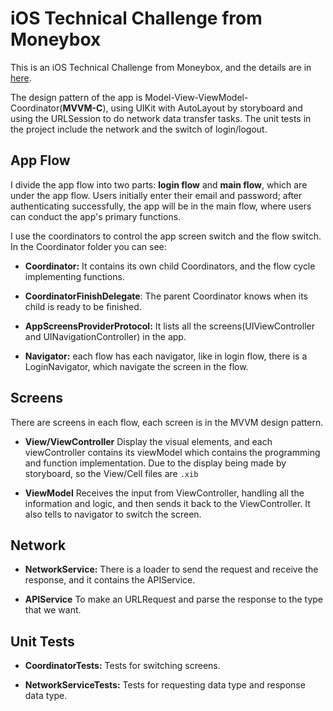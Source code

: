 # iOS Technical Challenge from Moneybox

This is an iOS Technical Challenge from Moneybox, and the details are in [here](https://github.com/MoneyBox/ios-technical-task/).

The design pattern of the app is Model-View-ViewModel-Coordinator(**MVVM-C**), using UIKit with AutoLayout by storyboard and using the URLSession to do network data transfer tasks.
The unit tests in the project include the network and the switch of login/logout.

##  App Flow

I divide the app flow into two parts: **login flow** and **main flow**, which are under the app flow.
Users initially enter their email and password; after authenticating successfully, the app will be in the main flow, where users can conduct the app's primary functions.

I use the coordinators to control the app screen switch and the flow switch.
In the Coordinator folder you can see:

-  **Coordinator:** It contains its own child Coordinators, and the flow cycle implementing functions.

- **CoordinatorFinishDelegate**: The parent Coordinator knows when its child is ready to be finished.

- **AppScreensProviderProtocol:** It lists all the screens(UIViewController and UINavigationController) in the app.

- **Navigator:** each flow has each navigator, like in login flow, there is a LoginNavigator, which navigate the screen in the flow.

## Screens

There are screens in each flow, each screen is in the MVVM design pattern.

- **View/ViewController** Display the visual elements, and each viewController contains its viewModel which contains the programming and function implementation. Due to the display being made by storyboard, so the View/Cell files are `.xib` 

- **ViewModel** Receives the input from ViewController, handling all the information and logic, and then sends it back to the ViewController. It also tells to navigator to switch the screen.

## Network
- **NetworkService:** There is a loader to send the request and receive the response, and it contains the APIService.

- **APIService** To make an URLRequest and parse the response to the type that we want.

## Unit Tests
- **CoordinatorTests:** Tests for switching screens.

-  **NetworkServiceTests:** Tests for requesting data type and response data type.

